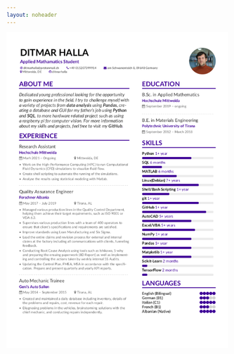 ```yaml
---
layout: noheader
---
```



![cv](https://github.com/ditmarhalla/ditmarhalla.github.io/blob/gh-pages/cv.png)
